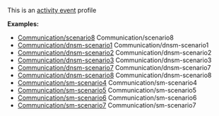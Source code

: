 This is an [activity event](profiles.html#activity-profiles) profile

**Examples:**

*  [Communication/scenario8](Communication-scenario8.html) Communication/scenario8
*   [Communication/dnsm-scenario1](Communication-dnsm-scenario1.html) Communication/dnsm-scenario1
*   [Communication/dnsm-scenario2](Communication-dnsm-scenario2.html) Communication/dnsm-scenario2
*   [Communication/dnsm-scenario3](Communication-dnsm-scenario3.html) Communication/dnsm-scenario3
*   [Communication/dnsm-scenario7](Communication-dnsm-scenario7.html) Communication/dnsm-scenario7
*   [Communication/dnsm-scenario8](Communication-dnsm-scenario8.html) Communication/dnsm-scenario8
*   [Communication/sm-scenario4](Communication-sm-scenario4.html) Communication/sm-scenario4
*   [Communication/sm-scenario5](Communication-sm-scenario5.html) Communication/sm-scenario5
*   [Communication/sm-scenario6](Communication-sm-scenario6.html) Communication/sm-scenario6
*   [Communication/sm-scenario7](Communication-sm-scenario7.html) Communication/sm-scenario7